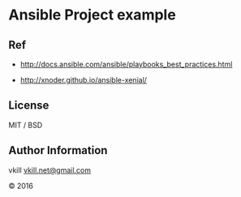 Ansible Project example
=========

Ref
------------

* http://docs.ansible.com/ansible/playbooks_best_practices.html

* http://xnoder.github.io/ansible-xenial/


License
-------

MIT / BSD

Author Information
------------------

vkill <vkill.net@gmail.com>

&copy; 2016
